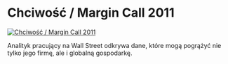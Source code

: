 Chciwość / Margin Call 2011 
=============
[![Chciwość / Margin Call 2011 ](http://vidos.pl/images/player.gif)](http://vidos.pl/chciwosc-margin-call-2011)

 Analityk pracujący na Wall Street odkrywa dane, które mogą pogrążyć nie tylko jego firmę, ale i globalną gospodarkę.
